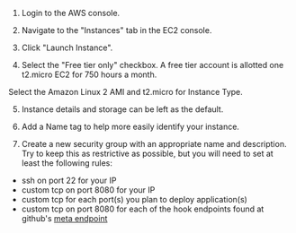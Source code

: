 1. Login to the AWS console.

2. Navigate to the "Instances" tab in the EC2 console.

3. Click "Launch Instance".

4. Select the "Free tier only" checkbox.  A free tier account is allotted one t2.micro EC2 for 750 hours a month. 

Select the Amazon Linux 2 AMI and t2.micro for Instance Type.

5. Instance details and storage can be left as the default.

6. Add a Name tag to help more easily identify your instance.

7. Create a new security group with an appropriate name and description. Try to keep this as restrictive as possible, but you will need to set at least the following rules: 
- ssh on port 22 for your IP
- custom tcp on port 8080 for your IP
- custom tcp for each port(s) you plan to deploy application(s)
- custom tcp on port 8080 for each of the hook endpoints found at github's [meta endpoint](https://api.github.com/meta)